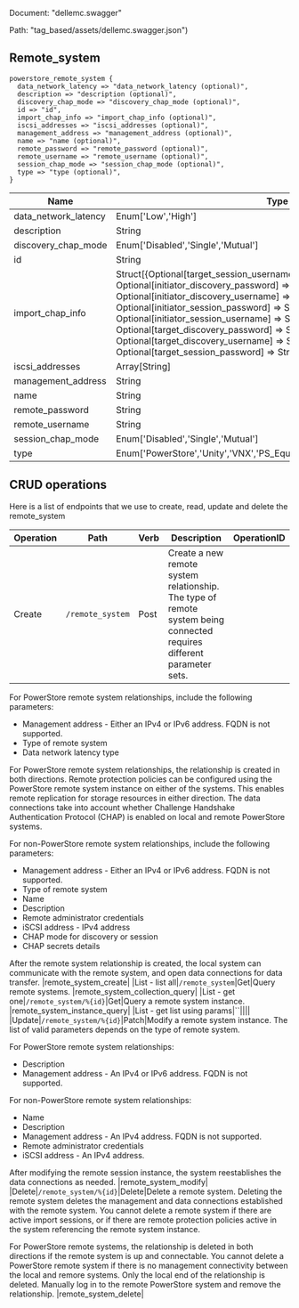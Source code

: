 Document: "dellemc.swagger"


Path: "tag_based/assets/dellemc.swagger.json")

## Remote_system



```puppet
powerstore_remote_system {
  data_network_latency => "data_network_latency (optional)",
  description => "description (optional)",
  discovery_chap_mode => "discovery_chap_mode (optional)",
  id => "id",
  import_chap_info => "import_chap_info (optional)",
  iscsi_addresses => "iscsi_addresses (optional)",
  management_address => "management_address (optional)",
  name => "name (optional)",
  remote_password => "remote_password (optional)",
  remote_username => "remote_username (optional)",
  session_chap_mode => "session_chap_mode (optional)",
  type => "type (optional)",
}
```

| Name        | Type           | Required       |
| ------------- | ------------- | ------------- |
|data_network_latency | Enum['Low','High'] | false |
|description | String | false |
|discovery_chap_mode | Enum['Disabled','Single','Mutual'] | false |
|id | String | true |
|import_chap_info | Struct[{Optional[target_session_username] => String, Optional[initiator_discovery_password] => String, Optional[initiator_discovery_username] => String, Optional[initiator_session_password] => String, Optional[initiator_session_username] => String, Optional[target_discovery_password] => String, Optional[target_discovery_username] => String, Optional[target_session_password] => String, }] | false |
|iscsi_addresses | Array[String] | false |
|management_address | String | false |
|name | String | false |
|remote_password | String | false |
|remote_username | String | false |
|session_chap_mode | Enum['Disabled','Single','Mutual'] | false |
|type | Enum['PowerStore','Unity','VNX','PS_Equallogic','Storage_Center','XtremIO'] | false |



## CRUD operations

Here is a list of endpoints that we use to create, read, update and delete the remote_system

| Operation | Path | Verb | Description | OperationID |
| ------------- | ------------- | ------------- | ------------- | ------------- |
|Create|`/remote_system`|Post|Create a new remote system relationship. The type of remote system being connected requires different parameter sets. 
For PowerStore remote system relationships, include the following parameters:
* Management address - Either an IPv4 or IPv6 address. FQDN is not supported.
* Type of remote system 
* Data network latency type




For PowerStore remote system relationships, the relationship is created in both directions. Remote protection policies can be configured using the PowerStore remote system instance on either of the systems. This enables remote replication for storage resources in either direction. The data connections take into account whether Challenge Handshake Authentication Protocol (CHAP) is enabled on local and remote PowerStore systems.




For non-PowerStore remote system relationships, include the following parameters:
* Management address - Either an IPv4 or IPv6 address. FQDN is not supported.
* Type of remote system
* Name
* Description
* Remote administrator credentials
* iSCSI address - IPv4 address
* CHAP mode for discovery or session 
* CHAP secrets details




After the remote system relationship is created, the local system can communicate with the remote system, and open data connections for data transfer.
|remote_system_create|
|List - list all|`/remote_system`|Get|Query remote systems.
|remote_system_collection_query|
|List - get one|`/remote_system/%{id}`|Get|Query a remote system instance.
|remote_system_instance_query|
|List - get list using params|``||||
|Update|`/remote_system/%{id}`|Patch|Modify a remote system instance. The list of valid parameters depends on the type of remote system.




For PowerStore remote system relationships:

* Description
* Management address - An IPv4 or IPv6 address. FQDN is not supported.




For non-PowerStore remote system relationships:

* Name
* Description
* Management address - An IPv4 address. FQDN is not supported.
* Remote administrator credentials
* iSCSI address - An IPv4 address.




After modifying the remote session instance, the system reestablishes the data connections as needed.
|remote_system_modify|
|Delete|`/remote_system/%{id}`|Delete|Delete a remote system. Deleting the remote system deletes the management and data connections established with the remote system. You cannot delete a remote system if there are active import sessions, or if there are remote protection policies active in the system referencing the remote system instance.




For PowerStore remote systems, the relationship is deleted in both directions if the remote system is up and connectable. You cannot delete a PowerStore remote system if there is no management connectivity between the local and remore systems. Only the local end of the relationship is deleted. Manually log in to the remote PowerStore system and remove the relationship.
|remote_system_delete|
